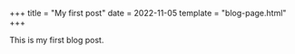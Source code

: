 +++
title = "My first post"
date = 2022-11-05
template = "blog-page.html"
+++

This is my first blog post.
